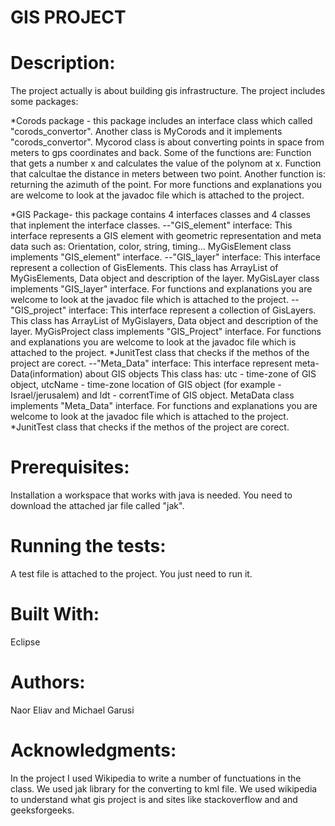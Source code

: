 # GIS PROJECT

# Description:
The project actually is about building gis infrastructure. 
The project includes some packages:

*Corods package - this package includes an interface class which called
"corods_convertor". Another class is MyCorods and it implements "corods_convertor".
Mycorod class is about converting points in space from meters to gps coordinates and back.
Some of the functions are:
Function that gets a number x and calculates the value of the
polynom at x.
Function that calcultae the distance in meters between two point.
Another function is: returning the azimuth of the point.
For more functions and explanations you are welcome to look at the
javadoc file which is attached to the project.


*GIS Package- this package contains 4 interfaces classes and 4 classes that inplement the interface classes.
--"GIS_element" interface: 
 This interface represents a GIS element with geometric representation and meta data such as:
 Orientation, color, string, timing...
 MyGisElement class implements "GIS_element" interface.
 --"GIS_layer" interface: 
 This interface  represent a collection of GisElements.
 This class has ArrayList of MyGisElements,  Data object and description of the layer.
 MyGisLayer class implements "GIS_layer" interface.
 For  functions and explanations you are welcome to look at the
javadoc file which is attached to the project.
--"GIS_project" interface: 
 This interface  represent a collection of GisLayers.
 This class has ArrayList of MyGislayers,  Data object and description of the layer.
 MyGisProject class implements "GIS_Project" interface.
 For  functions and explanations you are welcome to look at the
javadoc file which is attached to the project.
*JunitTest class that checks if the methos of the project are  corect.
--"Meta_Data" interface: 
 This interface  represent  meta-Data(information) about GIS objects
 This class has: utc - time-zone of GIS object,  utcName - time-zone location of GIS object (for example - Israel/jerusalem)
 and  ldt - correntTime  of GIS object.
 MetaData class implements "Meta_Data" interface.
 For  functions and explanations you are welcome to look at the
javadoc file which is attached to the project.
*JunitTest class that checks if the methos of the project are  corect.




# Prerequisites:
Installation a workspace that works with java is needed.
You need to download the attached jar file called "jak".

# Running the tests:
A test file is attached to the project. You just need to run it.

# Built With:

Eclipse

# Authors:
Naor Eliav and Michael Garusi

# Acknowledgments:
In the project I used Wikipedia to write a number of functuations in
the class.
We used jak library for the converting to kml file.
We used wikipedia to understand what gis project is and sites like stackoverflow and and geeksforgeeks.
